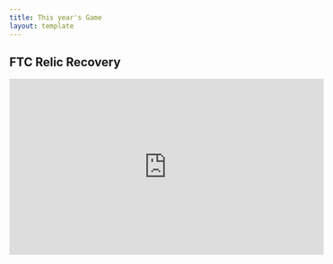 ```yaml
---
title: This year's Game
layout: template
---
```

<h2>FTC Relic Recovery</h2>
<iframe width="560" height="315" src="https://www.youtube.com/embed/nRsu7bRFhx4" frameborder="0" allow="autoplay; encrypted-media" allowfullscreen></iframe>
